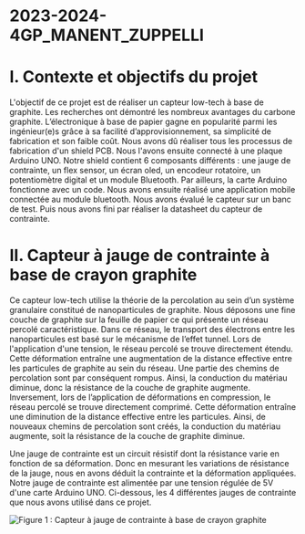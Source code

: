 # 2023-2024-4GP_MANENT_ZUPPELLI

# I. Contexte et objectifs du projet

L'objectif de ce projet est de réaliser un capteur low-tech à base de graphite. Les recherches ont démontré les nombreux avantages du carbone graphite. L’électronique à base de papier gagne en popularité parmi les ingénieur(e)s grâce à sa facilité d’approvisionnement, sa simplicité de fabrication et son faible coût.
Nous avons dû réaliser tous les processus de fabrication d'un shield PCB. Nous l'avons ensuite connecté à une plaque Arduino UNO. 
Notre shield contient 6 composants différents : une jauge de contrainte, un flex sensor, un écran oled, un encodeur rotatoire, un potentiomètre digital et un module Bluetooth.
Par ailleurs, la carte Arduino fonctionne avec un code.
Nous avons ensuite réalisé une application mobile connectée au module bluetooth.
Nous avons évalué le capteur sur un banc de test. 
Puis nous avons fini par réaliser la datasheet du capteur de contrainte.

# II. Capteur à jauge de contrainte à base de crayon graphite

Ce capteur low-tech utilise la théorie de la percolation au sein d’un système granulaire constitué de nanoparticules de graphite.
Nous déposons une fine couche de graphite sur la feuille de papier ce qui présente un réseau percolé caractéristique. Dans ce réseau, le transport des électrons entre les nanoparticules est basé sur le mécanisme de l’effet tunnel. 
Lors de l'application d'une tension, le réseau percolé se trouve directement étendu. Cette déformation entraîne une augmentation de la distance effective entre les particules de graphite au sein du réseau. Une partie des chemins de percolation sont par conséquent rompus. Ainsi, la conduction du matériau diminue, donc la résistance de la couche de graphite augmente. 
Inversement, lors de l’application de déformations en compression, le réseau percolé se trouve directement comprimé. Cette déformation entraîne une diminution de la distance effective entre les particules. Ainsi, de nouveaux chemins de percolation sont créés, la conduction du matériau augmente, soit la résistance de la couche de graphite diminue.

Une jauge de contrainte est un circuit résistif dont la résistance varie en fonction de sa déformation. Donc en mesurant les variations de résistance de la jauge, nous en avons déduit la contrainte et la déformation appliquées. 
Notre jauge de contrainte est alimentée par une tension régulée de 5V d'une carte Arduino UNO.
Ci-dessous, les 4 différentes jauges de contrainte que nous avons utilisé dans ce projet.

![Figure 1 : Capteur à jauge de contrainte à base de crayon graphite ](https://github.com/MOSH-Insa-Toulouse/2023-2024-4GP_MANENT_ZUPPELLI/blob/main/images_projet_capteur/capteur_%C3%A0_jauge_de_contrainte.PNG)
